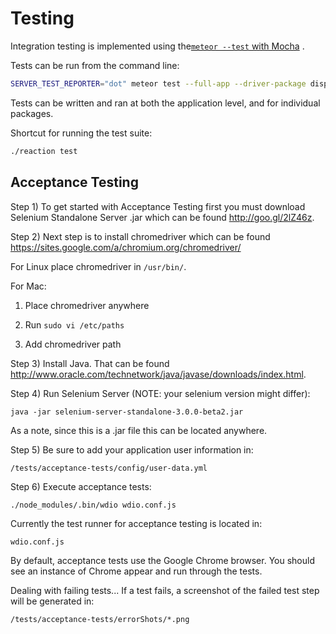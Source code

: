 # Testing

Integration testing is implemented using the[`meteor --test` with Mocha](https://guide.meteor.com/testing.html) .

Tests can be run from the command line:

```bash
SERVER_TEST_REPORTER="dot" meteor test --full-app --driver-package dispatch:mocha"
```

Tests can be written and ran at both the application level, and for individual packages.

Shortcut for running the test suite:

```bash
./reaction test
```

## Acceptance Testing

Step 1) To get started with Acceptance Testing first you must download Selenium Standalone Server .jar which can be found <http://goo.gl/2lZ46z>.

Step 2) Next step is to install chromedriver which can be found <https://sites.google.com/a/chromium.org/chromedriver/>

For Linux place chromedriver in `/usr/bin/`.

For Mac:

1) Place chromedriver anywhere

2) Run `sudo vi /etc/paths`

3) Add chromedriver path

Step 3) Install Java. That can be found <http://www.oracle.com/technetwork/java/javase/downloads/index.html>.

Step 4) Run Selenium Server (NOTE: your selenium version might differ):

```
java -jar selenium-server-standalone-3.0.0-beta2.jar
```

As a note, since this is a .jar file this can be located anywhere.

Step 5) Be sure to add your application user information in:

```
/tests/acceptance-tests/config/user-data.yml
```

Step 6) Execute acceptance tests:

```
./node_modules/.bin/wdio wdio.conf.js
```

Currently the test runner for acceptance testing is located in:

```
wdio.conf.js
```

By default, acceptance tests use the Google Chrome browser. You should see an instance of Chrome appear and run through the tests.

Dealing with failing tests... If a test fails, a screenshot of the failed test step will be generated in:

```
/tests/acceptance-tests/errorShots/*.png
```
